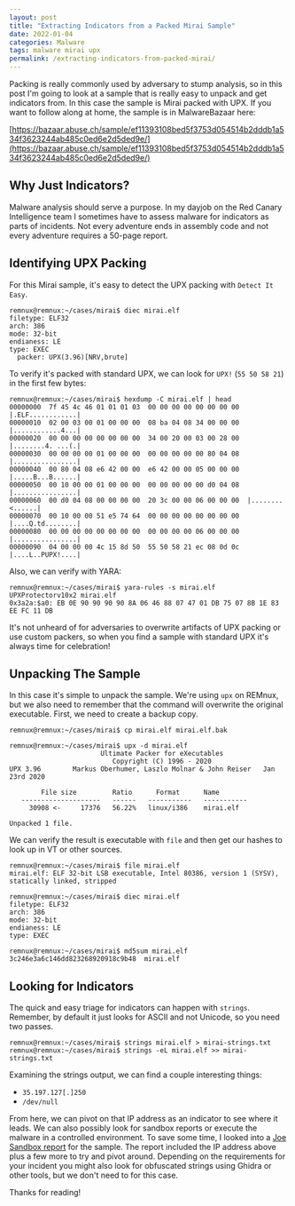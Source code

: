 ```yaml
---
layout: post
title: "Extracting Indicators from a Packed Mirai Sample"
date: 2022-01-04
categories: Malware
tags: malware mirai upx
permalink: /extracting-indicators-from-packed-mirai/
---
```


Packing is really commonly used by adversary to stump analysis, so in this post I'm going to look at a sample that is really easy to unpack and get indicators from. In this case the sample is Mirai packed with UPX. If you want to follow along at home, the sample is in MalwareBazaar here:

[https://bazaar.abuse.ch/sample/ef11393108bed5f3753d054514b2dddb1a534f3623244ab485c0ed6e2d5ded9e/](https://bazaar.abuse.ch/sample/ef11393108bed5f3753d054514b2dddb1a534f3623244ab485c0ed6e2d5ded9e/)

## Why Just Indicators?

Malware analysis should serve a purpose. In my dayjob on the Red Canary Intelligence team I sometimes have to assess malware for indicators as parts of incidents. Not every adventure ends in assembly code and not every adventure requires a 50-page report.

## Identifying UPX Packing

For this Mirai sample, it's easy to detect the UPX packing with `Detect It Easy`.

```
remnux@remnux:~/cases/mirai$ diec mirai.elf
filetype: ELF32
arch: 386
mode: 32-bit
endianess: LE
type: EXEC
  packer: UPX(3.96)[NRV,brute]
```

To verify it's packed with standard UPX, we can look for `UPX!` (`55 50 58 21`) in the first few bytes:

```
remnux@remnux:~/cases/mirai$ hexdump -C mirai.elf | head
00000000  7f 45 4c 46 01 01 01 03  00 00 00 00 00 00 00 00  |.ELF............|
00000010  02 00 03 00 01 00 00 00  08 ba 04 08 34 00 00 00  |............4...|
00000020  00 00 00 00 00 00 00 00  34 00 20 00 03 00 28 00  |........4. ...(.|
00000030  00 00 00 00 01 00 00 00  00 00 00 00 00 80 04 08  |................|
00000040  00 80 04 08 e6 42 00 00  e6 42 00 00 05 00 00 00  |.....B...B......|
00000050  00 10 00 00 01 00 00 00  00 00 00 00 00 d0 04 08  |................|
00000060  00 d0 04 08 00 00 00 00  20 3c 00 00 06 00 00 00  |........ <......|
00000070  00 10 00 00 51 e5 74 64  00 00 00 00 00 00 00 00  |....Q.td........|
00000080  00 00 00 00 00 00 00 00  00 00 00 00 06 00 00 00  |................|
00000090  04 00 00 00 4c 15 8d 50  55 50 58 21 ec 08 0d 0c  |....L..PUPX!....|
```

Also, we can verify with YARA:

```
remnux@remnux:~/cases/mirai$ yara-rules -s mirai.elf
UPXProtectorv10x2 mirai.elf
0x3a2a:$a0: EB 0E 90 90 90 90 8A 06 46 88 07 47 01 DB 75 07 8B 1E 83 EE FC 11 DB
```

It's not unheard of for adversaries to overwrite artifacts of UPX packing or use custom packers, so when you find a sample with standard UPX it's always time for celebration!

## Unpacking The Sample

In this case it's simple to unpack the sample. We're using `upx` on REMnux, but we also need to remember that the command will overwrite the original executable. First, we need to create a backup copy.

```
remnux@remnux:~/cases/mirai$ cp mirai.elf mirai.elf.bak 

remnux@remnux:~/cases/mirai$ upx -d mirai.elf
                       Ultimate Packer for eXecutables
                          Copyright (C) 1996 - 2020
UPX 3.96        Markus Oberhumer, Laszlo Molnar & John Reiser   Jan 23rd 2020

        File size         Ratio      Format      Name
   --------------------   ------   -----------   -----------
     30908 <-     17376   56.22%   linux/i386    mirai.elf

Unpacked 1 file.
```

We can verify the result is executable with `file` and then get our hashes to look up in VT or other sources.

```
remnux@remnux:~/cases/mirai$ file mirai.elf
mirai.elf: ELF 32-bit LSB executable, Intel 80386, version 1 (SYSV), statically linked, stripped

remnux@remnux:~/cases/mirai$ diec mirai.elf
filetype: ELF32
arch: 386
mode: 32-bit
endianess: LE
type: EXEC

remnux@remnux:~/cases/mirai$ md5sum mirai.elf
3c246e3a6c146dd823268920918c9b48  mirai.elf
```

## Looking for Indicators

The quick and easy triage for indicators can happen with `strings`. Remember, by default it just looks for ASCII and not Unicode, so you need two passes.

```
remnux@remnux:~/cases/mirai$ strings mirai.elf > mirai-strings.txt
remnux@remnux:~/cases/mirai$ strings -eL mirai.elf >> mirai-strings.txt
```

Examining the strings output, we can find a couple interesting things:

- `35.197.127[.]250`
- `/dev/null`

From here, we can pivot on that IP address as an indicator to see where it leads. We can also possibly look for sandbox reports or execute the malware in a controlled environment. To save some time, I looked into a [Joe Sandbox report](https://www.joesandbox.com/analysis/547170/0/html) for the sample. The report included the IP address above plus a few more to try and pivot around. Depending on the requirements for your incident you might also look for obfuscated strings using Ghidra or other tools, but we don't need to for this case.

Thanks for reading!
